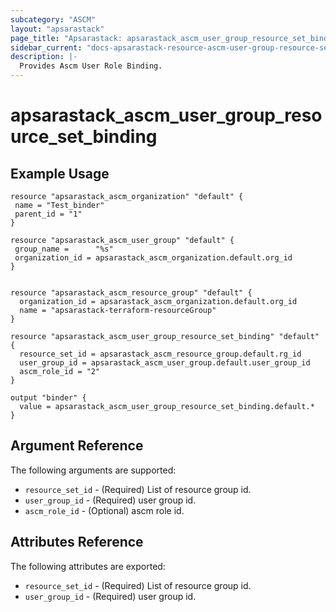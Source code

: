 ```yaml
---
subcategory: "ASCM"
layout: "apsarastack"
page_title: "Apsarastack: apsarastack_ascm_user_group_resource_set_binding"
sidebar_current: "docs-apsarastack-resource-ascm-user-group-resource-set-binding"
description: |-
  Provides Ascm User Role Binding.
---
```


# apsarastack\_ascm_user_group_resource_set_binding

## Example Usage

```
resource "apsarastack_ascm_organization" "default" {
 name = "Test_binder"
 parent_id = "1"
}

resource "apsarastack_ascm_user_group" "default" {
 group_name =      "%s"
 organization_id = apsarastack_ascm_organization.default.org_id
}


resource "apsarastack_ascm_resource_group" "default" {
  organization_id = apsarastack_ascm_organization.default.org_id
  name = "apsarastack-terraform-resourceGroup"
}

resource "apsarastack_ascm_user_group_resource_set_binding" "default" {
  resource_set_id = apsarastack_ascm_resource_group.default.rg_id
  user_group_id = apsarastack_ascm_user_group.default.user_group_id
  ascm_role_id = "2"
}

output "binder" {
  value = apsarastack_ascm_user_group_resource_set_binding.default.*
}
```
## Argument Reference

The following arguments are supported:

* `resource_set_id` - (Required) List of resource group id.
* `user_group_id` - (Required) user group id.
* `ascm_role_id` - (Optional) ascm role id.

## Attributes Reference

The following attributes are exported:

* `resource_set_id` - (Required) List of resource group id.
* `user_group_id` - (Required) user group id.
